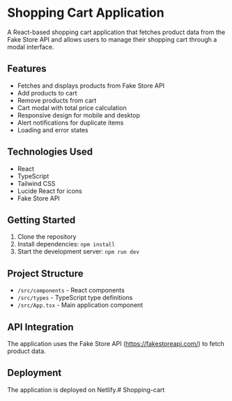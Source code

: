 # Shopping Cart Application

A React-based shopping cart application that fetches product data from the Fake Store API and allows users to manage their shopping cart through a modal interface.

## Features

- Fetches and displays products from Fake Store API
- Add products to cart
- Remove products from cart
- Cart modal with total price calculation
- Responsive design for mobile and desktop
- Alert notifications for duplicate items
- Loading and error states

## Technologies Used

- React
- TypeScript
- Tailwind CSS
- Lucide React for icons
- Fake Store API

## Getting Started

1. Clone the repository
2. Install dependencies: `npm install`
3. Start the development server: `npm run dev`

## Project Structure

- `/src/components` - React components
- `/src/types` - TypeScript type definitions
- `/src/App.tsx` - Main application component

## API Integration

The application uses the Fake Store API (https://fakestoreapi.com/) to fetch product data.

## Deployment

The application is deployed on Netlify.#   S h o p p i n g - c a r t  
 